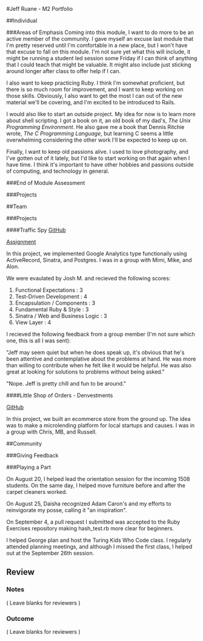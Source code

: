 #Jeff Ruane - M2 Portfolio

##Individual

###Areas of Emphasis
Coming into this module, I want to do more to be an active member of the community.
I gave myself an excuse last module that I'm pretty reserved until I'm comfortable
in a new place, but I won't have that excuse to fall on this module. I'm not sure
yet what this will include, it might be running a student led session some Friday
if I can think of anything that I could teach that might be valuable. It might
also include just sticking around longer after class to offer help if I can.

I also want to keep practicing Ruby. I think I'm somewhat proficient, but there
is so much room for improvement, and I want to keep working on those skills.
Obviously, I also want to get the most I can out of the new material we'll be
covering, and I'm excited to be introduced to Rails.

I would also like to start an outside project. My idea for now is to
learn more about shell scripting. I got a book on it, an old book of my dad's,
*The Unix Programming Environment*. He also gave me a book that Dennis Ritchie
wrote, *The C Programming Language*, but learning C seems a little overwhelming
considering the other work I'll be expected to keep up on.

Finally, I want to keep old passions alive. I used to love photography, and I've
gotten out of it lately, but I'd like to start working on that again when I have
time. I think it's important to have other hobbies and passions outside of
computing, and technology in general.

###End of Module Assessment

###Projects

##Team

###Projects

####Traffic Spy
[GitHub](https://github.com/jbrr/traffic_spy)

[Assignment](http://tutorials.jumpstartlab.com/projects/traffic_spy.html)

In this project, we implemented Google Analytics type functionaily using
ActiveRecord, Sinatra, and Postgres. I was in a group with Mimi, Mike, and Alon.

We were evaulated by Josh M. and recieved the following scores:

1. Functional Expectations          : 3
2. Test-Driven Development          : 4
3. Encapsulation / Components       : 3
4. Fundamental Ruby & Style         : 3
5. Sinatra / Web and Business Logic : 3
6. View Layer                       : 4

I recieved the following feedback from a group member (I'm not sure which one,
this is all I was sent):

"Jeff may seem quiet but when he does speak up, it's obvious that he's been attentive and contemplative about the problems at hand. He was more than willing to contribute when he felt like it would be helpful. He was also great at looking for solutions to problems without being asked."

"Nope. Jeff is pretty chill and fun to be around."

####Little Shop of Orders - Denvestments

[GitHub](https://github.com/russelleh/denvestments)

In this project, we built an ecommerce store from the ground up. The idea was
to make a microlending platform for local startups and causes. I was in a group
with Chris, MB, and Russell.

##Community

###Giving Feedback

###Playing a Part

On August 20, I helped lead the orientation session for the incoming 1508
students. On the same day, I helped move furniture before and after the carpet
cleaners worked.

On August 25, Daisha recognized Adam Caron's and my efforts to reinvigorate my
posse, calling it "an inspiration".

On September 4, a pull request I submitted was accepted to the Ruby Exercises
repository making hash_test.rb more clear for beginners.

I helped George plan and host the Turing Kids Who Code class. I regularly attended
planning meetings, and although I missed the first class, I helped out at the
September 26th session.

## Review

### Notes

( Leave blanks for reviewers )

### Outcome

( Leave blanks for reviewers )
